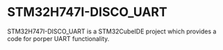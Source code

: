 # STM32H747I-DISCO_UART
 STM32H747I-DISCO_UART is a STM32CubeIDE project which provides a code  for porper UART functionality.
